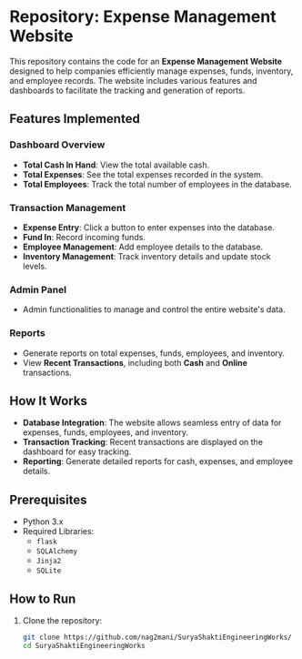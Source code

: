 # Repository: Expense Management Website

This repository contains the code for an **Expense Management Website** designed to help companies efficiently manage expenses, funds, inventory, and employee records. The website includes various features and dashboards to facilitate the tracking and generation of reports.

## Features Implemented

### Dashboard Overview
- **Total Cash In Hand**: View the total available cash.
- **Total Expenses**: See the total expenses recorded in the system.
- **Total Employees**: Track the total number of employees in the database.

### Transaction Management
- **Expense Entry**: Click a button to enter expenses into the database.
- **Fund In**: Record incoming funds.
- **Employee Management**: Add employee details to the database.
- **Inventory Management**: Track inventory details and update stock levels.

### Admin Panel
- Admin functionalities to manage and control the entire website's data.

### Reports
- Generate reports on total expenses, funds, employees, and inventory.
- View **Recent Transactions**, including both **Cash** and **Online** transactions.

## How It Works

- **Database Integration**: The website allows seamless entry of data for expenses, funds, employees, and inventory.
- **Transaction Tracking**: Recent transactions are displayed on the dashboard for easy tracking.
- **Reporting**: Generate detailed reports for cash, expenses, and employee details.

## Prerequisites
- Python 3.x
- Required Libraries:
  - `flask`
  - `SQLAlchemy`
  - `Jinja2`
  - `SQLite`

## How to Run

1. Clone the repository:
   ```bash
   git clone https://github.com/nag2mani/SuryaShaktiEngineeringWorks/
   cd SuryaShaktiEngineeringWorks
